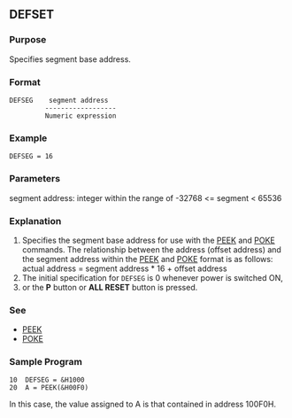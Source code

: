 ## DEFSET

### Purpose
Specifies segment base address.

### Format
```basic
DEFSEG    segment address
         ------------------
         Numeric expression
```

### Example
```basic
DEFSEG = 16
```

### Parameters
segment address: integer within the range of -32768 <= segment < 65536

### Explanation
1. Specifies the segment base address for use with the [PEEK](PEEK.md) and 
[POKE](POKE.md) commands. The relationship between the address (offset address)
and the segment address within the [PEEK](PEEK.md) and [POKE](POKE.md) format is as follows:
   actual address = segment address * 16 + offset address
2. The initial specification for `DEFSEG` is 0 whenever power is switched ON,
3. or the **P** button or **ALL RESET** button is pressed.

### See
 - [PEEK](PEEK.md)
 - [POKE](POKE.md)

### Sample Program
```basic
10  DEFSEG = &H1000
20  A = PEEK(&H00F0)
```
In this case, the value assigned to A is that contained in address 100F0H.

